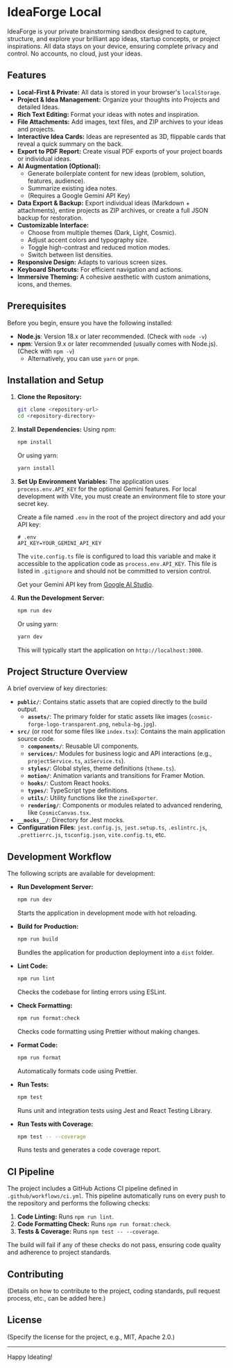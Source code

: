 

# IdeaForge Local

IdeaForge is your private brainstorming sandbox designed to capture, structure, and explore your brilliant app ideas, startup concepts, or project inspirations. All data stays on your device, ensuring complete privacy and control. No accounts, no cloud, just your ideas.

## Features

*   **Local-First & Private:** All data is stored in your browser's `localStorage`.
*   **Project & Idea Management:** Organize your thoughts into Projects and detailed Ideas.
*   **Rich Text Editing:** Format your ideas with notes and inspiration.
*   **File Attachments:** Add images, text files, and ZIP archives to your ideas and projects.
*   **Interactive Idea Cards:** Ideas are represented as 3D, flippable cards that reveal a quick summary on the back.
*   **Export to PDF Report:** Create visual PDF exports of your project boards or individual ideas.
*   **AI Augmentation (Optional):**
    *   Generate boilerplate content for new ideas (problem, solution, features, audience).
    *   Summarize existing idea notes.
    *   (Requires a Google Gemini API Key)
*   **Data Export & Backup:** Export individual ideas (Markdown + attachments), entire projects as ZIP archives, or create a full JSON backup for restoration.
*   **Customizable Interface:**
    *   Choose from multiple themes (Dark, Light, Cosmic).
    *   Adjust accent colors and typography size.
    *   Toggle high-contrast and reduced motion modes.
    *   Switch between list densities.
*   **Responsive Design:** Adapts to various screen sizes.
*   **Keyboard Shortcuts:** For efficient navigation and actions.
*   **Immersive Theming:** A cohesive aesthetic with custom animations, icons, and themes.

## Prerequisites

Before you begin, ensure you have the following installed:

*   **Node.js**: Version 18.x or later recommended. (Check with `node -v`)
*   **npm**: Version 9.x or later recommended (usually comes with Node.js). (Check with `npm -v`)
    *   Alternatively, you can use `yarn` or `pnpm`.

## Installation and Setup

1.  **Clone the Repository:**
    ```bash
    git clone <repository-url>
    cd <repository-directory>
    ```

2.  **Install Dependencies:**
    Using npm:
    ```bash
    npm install
    ```
    Or using yarn:
    ```bash
    yarn install
    ```

3.  **Set Up Environment Variables:**
    The application uses `process.env.API_KEY` for the optional Gemini features. For local development with Vite, you must create an environment file to store your secret key.

    Create a file named `.env` in the root of the project directory and add your API key:

    ```env
    # .env
    API_KEY=YOUR_GEMINI_API_KEY
    ```
    
    The `vite.config.ts` file is configured to load this variable and make it accessible to the application code as `process.env.API_KEY`. This file is listed in `.gitignore` and should not be committed to version control.

    Get your Gemini API key from [Google AI Studio](https://aistudio.google.com/app/apikey).

4.  **Run the Development Server:**
    ```bash
    npm run dev
    ```
    Or using yarn:
    ```bash
    yarn dev
    ```
    This will typically start the application on `http://localhost:3000`.

## Project Structure Overview

A brief overview of key directories:

*   **`public/`**: Contains static assets that are copied directly to the build output.
    *   **`assets/`**: The primary folder for static assets like images (`cosmic-forge-logo-transparent.png`, `nebula-bg.jpg`).
*   **`src/`** (or root for some files like `index.tsx`): Contains the main application source code.
    *   **`components/`**: Reusable UI components.
    *   **`services/`**: Modules for business logic and API interactions (e.g., `projectService.ts`, `aiService.ts`).
    *   **`styles/`**: Global styles, theme definitions (`theme.ts`).
    *   **`motion/`**: Animation variants and transitions for Framer Motion.
    *   **`hooks/`**: Custom React hooks.
    *   **`types/`**: TypeScript type definitions.
    *   **`utils/`**: Utility functions like the `zineExporter`.
    *   **`rendering/`**: Components or modules related to advanced rendering, like `CosmicCanvas.tsx`.
*   **`__mocks__/`**: Directory for Jest mocks.
*   **Configuration Files**: `jest.config.js`, `jest.setup.ts`, `.eslintrc.js`, `.prettierrc.js`, `tsconfig.json`, `vite.config.ts`, etc.

## Development Workflow

The following scripts are available for development:

*   **Run Development Server:**
    ```bash
    npm run dev
    ```
    Starts the application in development mode with hot reloading.

*   **Build for Production:**
    ```bash
    npm run build
    ```
    Bundles the application for production deployment into a `dist` folder.

*   **Lint Code:**
    ```bash
    npm run lint
    ```
    Checks the codebase for linting errors using ESLint.

*   **Check Formatting:**
    ```bash
    npm run format:check
    ```
    Checks code formatting using Prettier without making changes.

*   **Format Code:**
    ```bash
    npm run format
    ```
    Automatically formats code using Prettier.

*   **Run Tests:**
    ```bash
    npm test
    ```
    Runs unit and integration tests using Jest and React Testing Library.

*   **Run Tests with Coverage:**
    ```bash
    npm test -- --coverage
    ```
    Runs tests and generates a code coverage report.

## CI Pipeline

The project includes a GitHub Actions CI pipeline defined in `.github/workflows/ci.yml`. This pipeline automatically runs on every push to the repository and performs the following checks:

1.  **Code Linting:** Runs `npm run lint`.
2.  **Code Formatting Check:** Runs `npm run format:check`.
3.  **Tests & Coverage:** Runs `npm test -- --coverage`.

The build will fail if any of these checks do not pass, ensuring code quality and adherence to project standards.

## Contributing

(Details on how to contribute to the project, coding standards, pull request process, etc., can be added here.)

## License

(Specify the license for the project, e.g., MIT, Apache 2.0.)

---

Happy Ideating!